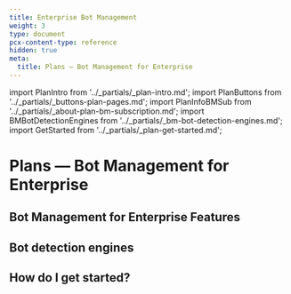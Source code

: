 ```yaml
---
title: Enterprise Bot Management
weight: 3
type: document
pcx-content-type: reference
hidden: true
meta:
  title: Plans — Bot Management for Enterprise
---
```


import PlanIntro from '../_partials/_plan-intro.md';
import PlanButtons from '../_partials/_buttons-plan-pages.md';
import PlanInfoBMSub from '../_partials/_about-plan-bm-subscription.md';
import BMBotDetectionEngines from '../_partials/_bm-bot-detection-engines.md';
import GetStarted from '../_partials/_plan-get-started.md';

# Plans — Bot Management for Enterprise

<PlanIntro />

<PlanButtons />

## Bot Management for Enterprise Features

<PlanInfoBMSub />

## Bot detection engines

<BMBotDetectionEngines />

## How do I get started?

<GetStarted />
